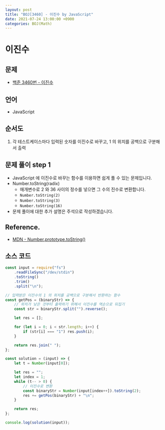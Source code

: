 ```yaml
---
layout: post
title: "BOJ[3460] - 이진수 by JavaScript"
date: 2021-07-24 13:00:00 +0900
categories: BOJ(Math)
---
```


# 이진수

## 문제

- [백준 3460번 - 이진수](https://www.acmicpc.net/problem/3460)

## 언어

- JavaScript

## 순서도

1. 각 테스트케이스마다 입력된 숫자를 이진수로 바꾸고, 1 의 위치를 공백으로 구분해서 출력

## 문제 풀이 step 1

- JavaScript 에 이진수로 바꾸는 함수를 이용하면 쉽게 풀 수 있는 문제입니다.
- Number.toString(radix)
  - 매개변수로 2 와 36 사이의 정수를 넣으면 그 수의 진수로 변환합니다.
  - `Number.toString(2)`
  - `Number.toString(3)`
  - `Number.toString(16)`
- 문제 풀이에 대한 추가 설명은 주석으로 작성하겠습니다.

## Reference.

- [MDN - Number.prototype.toString()](https://developer.mozilla.org/ko/docs/Web/JavaScript/Reference/Global_Objects/Number/toString)

## 소스 코드

```jsx
const input = require("fs")
	.readFileSync("/dev/stdin")
	.toString()
	.trim()
	.split("\n");

// 입력받은 이진수의 1 의 위치를 공백으로 구분해서 반환하는 함수
const getPos = (binaryStr) => {
	// 위치가 낮은 것부터 출력하기 위해서 이진수를 역순으로 뒤집기
	const str = binaryStr.split("").reverse();

	let res = [];

	for (let i = 0; i < str.length; i++) {
		if (str[i] === "1") res.push(i);
	}

	return res.join(" ");
};

const solution = (input) => {
	let t = Number(input[0]);

	let res = "";
	let index = 1;
	while (t-- > 0) {
		// 이진수로 변환
		const binaryStr = Number(input[index++]).toString(2);
		res += getPos(binaryStr) + "\n";
	}

	return res;
};

console.log(solution(input));
```
